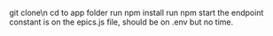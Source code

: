 git clone\n
cd to app folder
run npm install
run npm start
the endpoint constant is on the epics.js file, should be on .env but no time.
